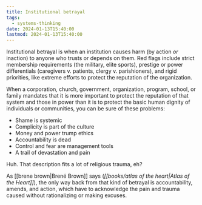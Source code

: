 ```yaml
---
title: Institutional betrayal
tags:
  - systems-thinking
date: 2024-01-13T15:40:00
lastmod: 2024-01-13T15:40:00
---
```

Institutional betrayal is when an institution causes harm (by action *or* inaction) to anyone who trusts or depends on them. Red flags include strict membership requirements (the military, elite sports), prestige or power differentials (caregivers v. patients, clergy v. parishioners), and rigid priorities, like extreme efforts to protect the reputation of the organization.

When a corporation, church, government, organization, program, school, or family mandates that it is more important to protect the reputation of that system and those in power than it is to protect the basic human dignity of individuals or communities, you can be sure of these problems:

- Shame is systemic
- Complicity is part of the culture
- Money and power trump ethics
- Accountability is dead
- Control and fear are management tools
- A trail of devastation and pain

Huh. That description fits a lot of religious trauma, eh?

As [[brene brown|Brené Brown]] says (*[[books/atlas of the heart|Atlas of the Heart]]*), the only way back from that kind of betrayal is accountability, amends, and action, which have to acknowledge the pain and trauma caused without rationalizing or making excuses.